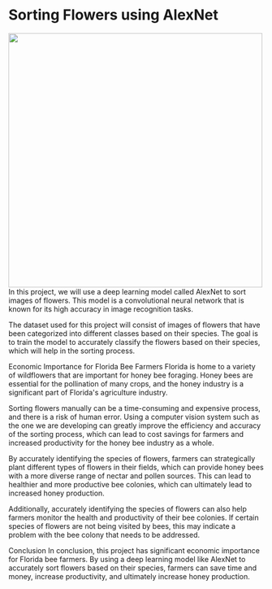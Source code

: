# Sorting Flowers using AlexNet
<img src ="https://cdn.shopify.com/s/files/1/1257/7487/articles/bee-flower_1024x.jpg?v=1585344606" width="500"> 
In this project, we will use a deep learning model called AlexNet to sort images of flowers. This model is a convolutional neural network that is known for its high accuracy in image recognition tasks.

The dataset used for this project will consist of images of flowers that have been categorized into different classes based on their species. The goal is to train the model to accurately classify the flowers based on their species, which will help in the sorting process.

Economic Importance for Florida Bee Farmers
Florida is home to a variety of wildflowers that are important for honey bee foraging. Honey bees are essential for the pollination of many crops, and the honey industry is a significant part of Florida's agriculture industry.

Sorting flowers manually can be a time-consuming and expensive process, and there is a risk of human error. Using a computer vision system such as the one we are developing can greatly improve the efficiency and accuracy of the sorting process, which can lead to cost savings for farmers and increased productivity for the honey bee industry as a whole.

By accurately identifying the species of flowers, farmers can strategically plant different types of flowers in their fields, which can provide honey bees with a more diverse range of nectar and pollen sources. This can lead to healthier and more productive bee colonies, which can ultimately lead to increased honey production.

Additionally, accurately identifying the species of flowers can also help farmers monitor the health and productivity of their bee colonies. If certain species of flowers are not being visited by bees, this may indicate a problem with the bee colony that needs to be addressed.

Conclusion
In conclusion, this project has significant economic importance for Florida bee farmers. By using a deep learning model like AlexNet to accurately sort flowers based on their species, farmers can save time and money, increase productivity, and ultimately increase honey production.
